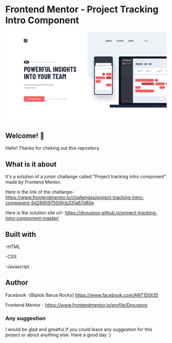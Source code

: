 # Frontend Mentor - Project Tracking Intro Component

![Design preview for project tracking intro component](./design/desktop-design.jpg)

## Welcome! 👋

Hello! Thanks for cheking out this repository.

## What is it about

It's a solution of a junior challange called "Project tracking intro component" made by Frontend Mentor.

Here is the link of the challange-
<https://www.frontendmentor.io/challenges/project-tracking-intro-component-5d289097500fcb331a67d80e>

Here is the solution site url-
<https://drougnov.github.io/project-tracking-intro-component-master/>

## Built with

-HTML

-CSS

-Javascript

## Author

Facebook -[Biplob Barua Rocky] <https://www.facebook.com/ANT1D0t35>

Frontend Mentor - <https://www.frontendmentor.io/profile/Drougnov>

### Any suggestion

I would be glad and greatful if you could leave any suggestion for this project or about anything else. Have a good day :)
